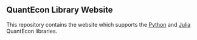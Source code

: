 QuantEcon Library Website
-------------------------

This repository contains the website which supports the [Python](https://github.com/QuantEcon/QuantEcon.py/) and [Julia](https://github.com/QuantEcon/QuantEcon.jl/) QuantEcon libraries.